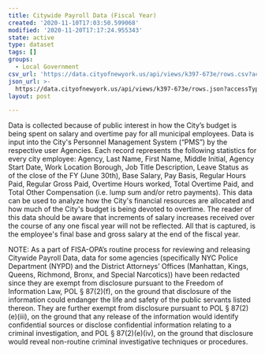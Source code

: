 ```yaml
---
title: Citywide Payroll Data (Fiscal Year)
created: '2020-11-10T17:03:50.599068'
modified: '2020-11-20T17:17:24.955343'
state: active
type: dataset
tags: []
groups:
  - Local Government
csv_url: 'https://data.cityofnewyork.us/api/views/k397-673e/rows.csv?accessType=DOWNLOAD'
json_url: >-
  https://data.cityofnewyork.us/api/views/k397-673e/rows.json?accessType=DOWNLOAD
layout: post

---
```

Data is collected because of public interest in how the City’s budget is being spent on salary and overtime pay for all municipal employees.  Data is input into the City's Personnel Management System (“PMS”) by the respective user Agencies.  Each record represents the following statistics for every city employee: Agency, Last Name, First Name, Middle Initial, Agency Start Date, Work Location Borough, Job Title Description, Leave Status as of the close of the FY (June 30th), Base Salary, Pay Basis, Regular Hours Paid, Regular Gross Paid, Overtime Hours worked, Total Overtime Paid, and Total Other Compensation (i.e. lump sum and/or retro payments).  This data can be used to analyze how the City's financial resources are allocated and how much of the City's budget is being devoted to overtime.  The reader of this data should be aware that increments of salary increases received over the course of any one fiscal year will not be reflected.  All that is captured, is the employee's final base and gross salary at the end of the fiscal year.                                                                         
 
NOTE: As a part of FISA-OPA’s routine process for reviewing and releasing Citywide Payroll Data, data for some agencies (specifically NYC Police Department (NYPD) and the District Attorneys’ Offices (Manhattan, Kings, Queens, Richmond, Bronx, and Special Narcotics)) have been redacted since they are exempt from disclosure pursuant to the Freedom of Information Law, POL § 87(2)(f), on the ground that disclosure of the information could endanger the life and safety of the public servants listed thereon. They are further exempt from disclosure pursuant to POL § 87(2)(e)(iii), on the ground that any release of the information would identify confidential sources or disclose confidential information relating to a criminal investigation, and POL § 87(2)(e)(iv), on the ground that disclosure would reveal non-routine criminal investigative techniques or procedures.

